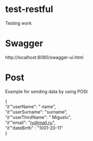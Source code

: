 # test-restful
Testing work

# Swagger

http://localhost:8080/swagger-ui.html<br /> 

# Post
Example for sending data by using POSt

{<br /> 
    '\t'"userName": " name",<br /> 
    '\t'"userSurname": "surname",<br /> 
    '\t'"userThirdName": " Migustu",<br /> 
    '\t'"email": "ru@mail.ru",<br /> 
    '\t'"dateBirth" : "1001-20-11"<br /> 
}<br /> 
